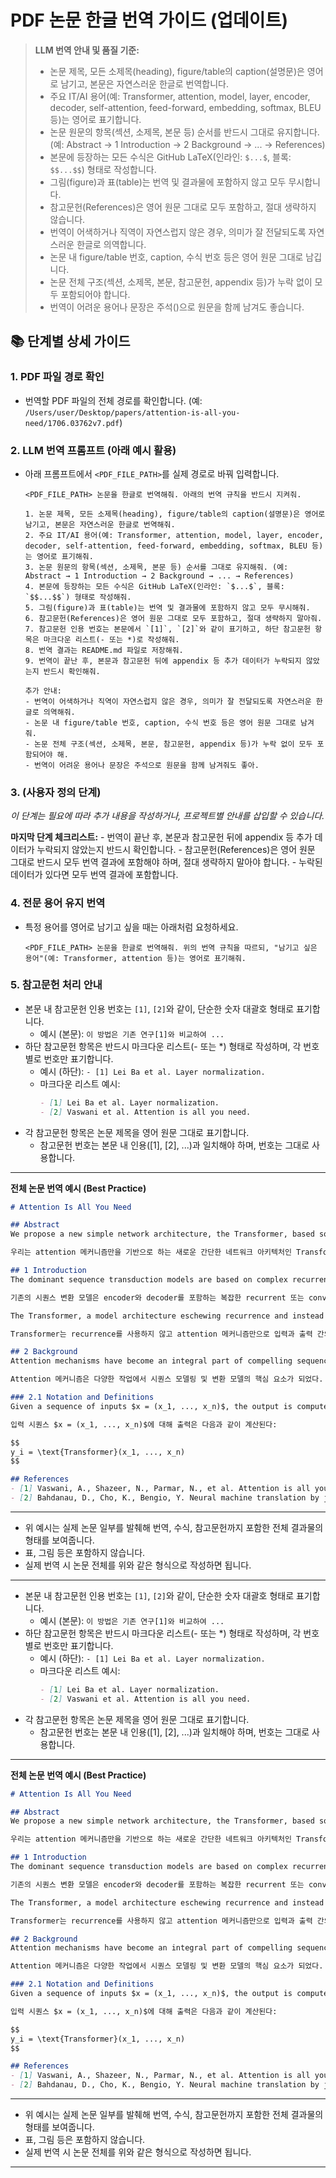 
# PDF 논문 한글 번역 가이드 (업데이트)

> **LLM 번역 안내 및 품질 기준:**
> - 논문 제목, 모든 소제목(heading), figure/table의 caption(설명문)은 영어로 남기고, 본문은 자연스러운 한글로 번역합니다.
> - 주요 IT/AI 용어(예: Transformer, attention, model, layer, encoder, decoder, self-attention, feed-forward, embedding, softmax, BLEU 등)는 영어로 표기합니다.
> - 논문 원문의 항목(섹션, 소제목, 본문 등) 순서를 반드시 그대로 유지합니다. (예: Abstract → 1 Introduction → 2 Background → ... → References)
> - 본문에 등장하는 모든 수식은 GitHub LaTeX(인라인: `$...$`, 블록: `$$...$$`) 형태로 작성합니다.
> - 그림(figure)과 표(table)는 번역 및 결과물에 포함하지 않고 모두 무시합니다.
> - 참고문헌(References)은 영어 원문 그대로 모두 포함하고, 절대 생략하지 않습니다.
> - 번역이 어색하거나 직역이 자연스럽지 않은 경우, 의미가 잘 전달되도록 자연스러운 한글로 의역합니다.
> - 논문 내 figure/table 번호, caption, 수식 번호 등은 영어 원문 그대로 남깁니다.
> - 논문 전체 구조(섹션, 소제목, 본문, 참고문헌, appendix 등)가 누락 없이 모두 포함되어야 합니다.
> - 번역이 어려운 용어나 문장은 주석(<!-- ... -->)으로 원문을 함께 남겨도 좋습니다.

## 📚 단계별 상세 가이드

### 1. PDF 파일 경로 확인
- 번역할 PDF 파일의 전체 경로를 확인합니다. (예: `/Users/user/Desktop/papers/attention-is-all-you-need/1706.03762v7.pdf`)

### 2. LLM 번역 프롬프트 (아래 예시 활용)
- 아래 프롬프트에서 `<PDF_FILE_PATH>`를 실제 경로로 바꿔 입력합니다.
  ```
  <PDF_FILE_PATH> 논문을 한글로 번역해줘. 아래의 번역 규칙을 반드시 지켜줘.

  1. 논문 제목, 모든 소제목(heading), figure/table의 caption(설명문)은 영어로 남기고, 본문은 자연스러운 한글로 번역해줘.
  2. 주요 IT/AI 용어(예: Transformer, attention, model, layer, encoder, decoder, self-attention, feed-forward, embedding, softmax, BLEU 등)는 영어로 표기해줘.
  3. 논문 원문의 항목(섹션, 소제목, 본문 등) 순서를 그대로 유지해줘. (예: Abstract → 1 Introduction → 2 Background → ... → References)
  4. 본문에 등장하는 모든 수식은 GitHub LaTeX(인라인: `$...$`, 블록: `$$...$$`) 형태로 작성해줘.
  5. 그림(figure)과 표(table)는 번역 및 결과물에 포함하지 않고 모두 무시해줘.
  6. 참고문헌(References)은 영어 원문 그대로 모두 포함하고, 절대 생략하지 말아줘.
  7. 참고문헌 인용 번호는 본문에서 `[1]`, `[2]`와 같이 표기하고, 하단 참고문헌 항목은 마크다운 리스트(- 또는 *)로 작성해줘.
  8. 번역 결과는 README.md 파일로 저장해줘.
  9. 번역이 끝난 후, 본문과 참고문헌 뒤에 appendix 등 추가 데이터가 누락되지 않았는지 반드시 확인해줘.

  추가 안내:
  - 번역이 어색하거나 직역이 자연스럽지 않은 경우, 의미가 잘 전달되도록 자연스러운 한글로 의역해줘.
  - 논문 내 figure/table 번호, caption, 수식 번호 등은 영어 원문 그대로 남겨줘.
  - 논문 전체 구조(섹션, 소제목, 본문, 참고문헌, appendix 등)가 누락 없이 모두 포함되어야 해.
  - 번역이 어려운 용어나 문장은 주석으로 원문을 함께 남겨줘도 좋아.
  ```

### 3. (사용자 정의 단계)
*이 단계는 필요에 따라 추가 내용을 작성하거나, 프로젝트별 안내를 삽입할 수 있습니다.*

  **마지막 단계 체크리스트:**
    - 번역이 끝난 후, 본문과 참고문헌 뒤에 appendix 등 추가 데이터가 누락되지 않았는지 반드시 확인합니다.
    - 참고문헌(References)은 영어 원문 그대로 반드시 모두 번역 결과에 포함해야 하며, 절대 생략하지 말아야 합니다.
    - 누락된 데이터가 있다면 모두 번역 결과에 포함합니다.

### 4. 전문 용어 유지 번역
- 특정 용어를 영어로 남기고 싶을 때는 아래처럼 요청하세요.
  ```
  <PDF_FILE_PATH> 논문을 한글로 번역해줘. 위의 번역 규칙을 따르되, "남기고 싶은 용어"(예: Transformer, attention 등)는 영어로 표기해줘.
  ```

### 5. 참고문헌 처리 안내
  - 본문 내 참고문헌 인용 번호는 `[1]`, `[2]`와 같이, 단순한 숫자 대괄호 형태로 표기합니다.
    - 예시 (본문): `이 방법은 기존 연구[1]와 비교하여 ...`
  - 하단 참고문헌 항목은 반드시 마크다운 리스트(- 또는 *) 형태로 작성하며, 각 번호별로 번호만 표기합니다.
    - 예시 (하단): `- [1] Lei Ba et al. Layer normalization.`
    - 마크다운 리스트 예시:
      ```markdown
      - [1] Lei Ba et al. Layer normalization.
      - [2] Vaswani et al. Attention is all you need.
      ```
  - 각 참고문헌 항목은 논문 제목을 영어 원문 그대로 표기합니다.
    - 참고문헌 번호는 본문 내 인용([1], [2], ...)과 일치해야 하며, 번호는 그대로 사용합니다.

---
**전체 논문 번역 예시 (Best Practice)**

```markdown
# Attention Is All You Need

## Abstract
We propose a new simple network architecture, the Transformer, based solely on attention mechanisms, dispensing with recurrence and convolutions entirely.

우리는 attention 메커니즘만을 기반으로 하는 새로운 간단한 네트워크 아키텍처인 Transformer를 제안한다. 이 구조는 recurrence와 convolution을 완전히 배제한다.

## 1 Introduction
The dominant sequence transduction models are based on complex recurrent or convolutional neural networks that include an encoder and a decoder.

기존의 시퀀스 변환 모델은 encoder와 decoder를 포함하는 복잡한 recurrent 또는 convolutional neural network에 기반한다.

The Transformer, a model architecture eschewing recurrence and instead relying entirely on an attention mechanism to draw global dependencies between input and output.

Transformer는 recurrence를 사용하지 않고 attention 메커니즘만으로 입력과 출력 간의 전역적 의존성을 학습한다.

## 2 Background
Attention mechanisms have become an integral part of compelling sequence modeling and transduction models in various tasks.

Attention 메커니즘은 다양한 작업에서 시퀀스 모델링 및 변환 모델의 핵심 요소가 되었다.

### 2.1 Notation and Definitions
Given a sequence of inputs $x = (x_1, ..., x_n)$, the output is computed as follows:

입력 시퀀스 $x = (x_1, ..., x_n)$에 대해 출력은 다음과 같이 계산된다:

$$
y_i = \text{Transformer}(x_1, ..., x_n)
$$

## References
- [1] Vaswani, A., Shazeer, N., Parmar, N., et al. Attention is all you need.
- [2] Bahdanau, D., Cho, K., Bengio, Y. Neural machine translation by jointly learning to align and translate.
```

---
- 위 예시는 실제 논문 일부를 발췌해 번역, 수식, 참고문헌까지 포함한 전체 결과물의 형태를 보여줍니다.
- 표, 그림 등은 포함하지 않습니다.
- 실제 번역 시 논문 전체를 위와 같은 형식으로 작성하면 됩니다.
---
- 본문 내 참고문헌 인용 번호는 `[1]`, `[2]`와 같이, 단순한 숫자 대괄호 형태로 표기합니다.
  - 예시 (본문): `이 방법은 기존 연구[1]와 비교하여 ...`
- 하단 참고문헌 항목은 반드시 마크다운 리스트(- 또는 *) 형태로 작성하며, 각 번호별로 번호만 표기합니다.
  - 예시 (하단): `- [1] Lei Ba et al. Layer normalization.`
  - 마크다운 리스트 예시:
    ```markdown
    - [1] Lei Ba et al. Layer normalization.
    - [2] Vaswani et al. Attention is all you need.
    ```
- 각 참고문헌 항목은 논문 제목을 영어 원문 그대로 표기합니다.
  - 참고문헌 번호는 본문 내 인용([1], [2], ...)과 일치해야 하며, 번호는 그대로 사용합니다.

---
**전체 논문 번역 예시 (Best Practice)**

```markdown
# Attention Is All You Need

## Abstract
We propose a new simple network architecture, the Transformer, based solely on attention mechanisms, dispensing with recurrence and convolutions entirely.

우리는 attention 메커니즘만을 기반으로 하는 새로운 간단한 네트워크 아키텍처인 Transformer를 제안한다. 이 구조는 recurrence와 convolution을 완전히 배제한다.

## 1 Introduction
The dominant sequence transduction models are based on complex recurrent or convolutional neural networks that include an encoder and a decoder.

기존의 시퀀스 변환 모델은 encoder와 decoder를 포함하는 복잡한 recurrent 또는 convolutional neural network에 기반한다.

The Transformer, a model architecture eschewing recurrence and instead relying entirely on an attention mechanism to draw global dependencies between input and output.

Transformer는 recurrence를 사용하지 않고 attention 메커니즘만으로 입력과 출력 간의 전역적 의존성을 학습한다.

## 2 Background
Attention mechanisms have become an integral part of compelling sequence modeling and transduction models in various tasks.

Attention 메커니즘은 다양한 작업에서 시퀀스 모델링 및 변환 모델의 핵심 요소가 되었다.

### 2.1 Notation and Definitions
Given a sequence of inputs $x = (x_1, ..., x_n)$, the output is computed as follows:

입력 시퀀스 $x = (x_1, ..., x_n)$에 대해 출력은 다음과 같이 계산된다:

$$
y_i = \text{Transformer}(x_1, ..., x_n)
$$

## References
- [1] Vaswani, A., Shazeer, N., Parmar, N., et al. Attention is all you need.
- [2] Bahdanau, D., Cho, K., Bengio, Y. Neural machine translation by jointly learning to align and translate.
```

---
- 위 예시는 실제 논문 일부를 발췌해 번역, 수식, 참고문헌까지 포함한 전체 결과물의 형태를 보여줍니다.
- 표, 그림 등은 포함하지 않습니다.
- 실제 번역 시 논문 전체를 위와 같은 형식으로 작성하면 됩니다.
---